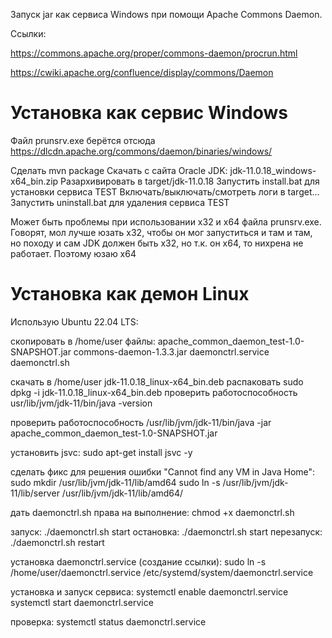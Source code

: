 Запуск jar как сервиса Windows при помощи Apache Commons Daemon.

Ссылки:

https://commons.apache.org/proper/commons-daemon/procrun.html

https://cwiki.apache.org/confluence/display/commons/Daemon


# Установка как сервис Windows

Файл prunsrv.exe берётся отсюда https://dlcdn.apache.org/commons/daemon/binaries/windows/

Сделать mvn package
Скачать с сайта Oracle JDK: jdk-11.0.18_windows-x64_bin.zip
Разархивировать в target/jdk-11.0.18
Запустить install.bat для установки сервиса TEST
Включать/выключать/смотреть логи в target...
Запустить uninstall.bat для удаления сервиса TEST


Может быть проблемы при использовании х32 и х64 файла prunsrv.exe. Говорят, мол лучше юзать х32, чтобы он мог запуститься и там и там, но походу и сам JDK должен быть х32, но т.к. он х64, то нихрена не работает. Поэтому юзаю х64


# Установка как демон Linux

Использую Ubuntu 22.04 LTS:

скопировать в /home/user файлы:
apache_common_daemon_test-1.0-SNAPSHOT.jar
commons-daemon-1.3.3.jar
daemonctrl.service
daemonctrl.sh

скачать в /home/user jdk-11.0.18_linux-x64_bin.deb
распаковать sudo dpkg -i jdk-11.0.18_linux-x64_bin.deb
проверить работоспособность usr/lib/jvm/jdk-11/bin/java -version

проверить работоспособность /usr/lib/jvm/jdk-11/bin/java -jar apache_common_daemon_test-1.0-SNAPSHOT.jar


установить jsvc: sudo apt-get install jsvc -y

сделать фикс для решения ошибки "Cannot find any VM in Java Home":
sudo mkdir /usr/lib/jvm/jdk-11/lib/amd64
sudo ln -s /usr/lib/jvm/jdk-11/lib/server /usr/lib/jvm/jdk-11/lib/amd64/

дать daemonctrl.sh права на выполнение: chmod +x daemonctrl.sh

запуск:
./daemonctrl.sh start
остановка:
./daemonctrl.sh start
перезапуск:
./daemonctrl.sh restart


установка daemonctrl.service (создание ссылки):
sudo ln -s /home/user/daemonctrl.service /etc/systemd/system/daemonctrl.service

установка и запуск сервиса:
systemctl enable daemonctrl.service
systemctl start daemonctrl.service

проверка:
systemctl status daemonctrl.service